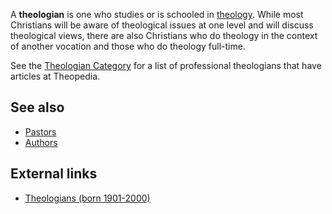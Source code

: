 A **theologian** is one who studies or is schooled in
[theology](Theology "Theology"). While most Christians will be
aware of theological issues at one level and will discuss
theological views, there are also Christians who do theology in the
context of another vocation and those who do theology full-time.

See the
[Theologian Category](http://www.theopedia.com/Category:Theologians "Category:Theologians")
for a list of professional theologians that have articles at
Theopedia.


## See also

-   [Pastors](http://www.theopedia.com/Category:Pastors "Category:Pastors")
-   [Authors](http://www.theopedia.com/Category:Authors "Category:Authors")

## External links

-   [Theologians (born 1901-2000)](http://www.wabashcenter.wabash.edu/internet/1901-2000theologians.htm)



